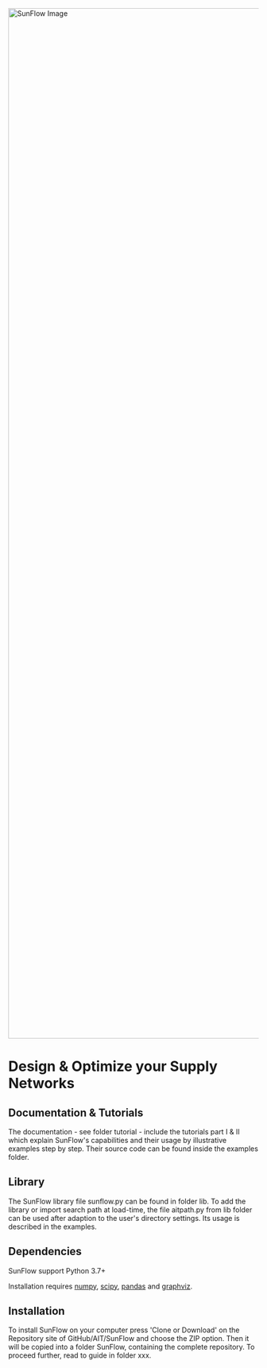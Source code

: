 <img width="2074" alt="SunFlow Image" src="https://user-images.githubusercontent.com/65338147/84592654-9392bd80-ae47-11ea-9712-a1f59069b32f.png">


# Design & Optimize your Supply Networks



Documentation & Tutorials
-------------------------

The documentation - see folder tutorial - include the tutorials part I & II which explain SunFlow's capabilities and their usage by illustrative examples step by step. Their source code can be found inside the examples folder.


Library
-------

The SunFlow library file sunflow.py can be found in folder lib. To add the library or import search path at load-time, the file aitpath.py from lib folder can be used after adaption to the user's directory settings. Its usage is described in the examples.



Dependencies
------------

SunFlow support Python 3.7+

Installation requires [numpy](http://www.numpy.org/), [scipy](http://www.scipy.org/), [pandas](http://pandas.pydata.org/) and [graphviz](https://www.graphviz.org).




Installation
------------

To install SunFlow on your computer press 'Clone or Download' on the Repository site of GitHub/AIT/SunFlow and choose the ZIP option. Then it will be copied into a folder SunFlow, containing the complete repository. To proceed further, read to guide in folder xxx.

